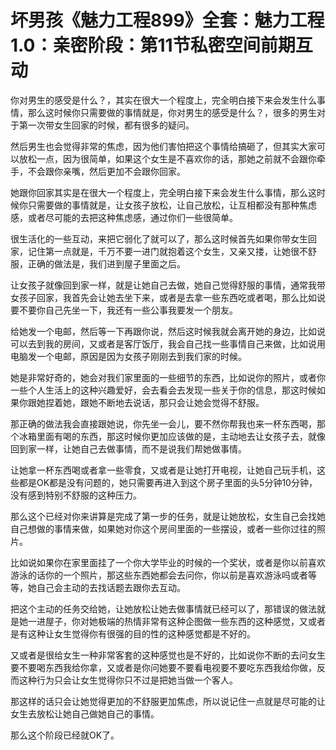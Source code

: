 # 坏男孩《魅力工程899》全套：魅力工程1.0：亲密阶段：第11节私密空间前期互动

你对男生的感受是什么？，其实在很大一个程度上，完全明白接下来会发生什么事情，那么这时候你只需要做的事情就是，你对男生的感受是什么？，很多的男生对于第一次带女生回家的时候，都有很多的疑问。

然后男生也会觉得非常的焦虑，因为他们害怕把这个事情给搞砸了，但其实大家可以放松一点，因为很简单，如果这个女生是不喜欢你的话，那她之前就不会跟你牵手，不会跟你亲嘴，然后更加不会跟你回家。

她跟你回家其实是在很大一个程度上，完全明白接下来会发生什么事情，那么这时候你只需要做的事情就是，让女孩子放松，让自己放松，让互相都没有那种焦虑感，或者尽可能的去把这种焦虑感，通过你们一些很简单。

很生活化的一些互动，来把它弱化了就可以了，那么这时候首先如果你带女生回家，记住第一点就是，千万不要一进门就抱着这个女生，又亲又搂，让她很不舒服，正确的做法是，我们进到屋子里面之后。

让女孩子就像回到家一样，就是让她自己去做，她自己觉得舒服的事情，通常我带女孩子回家，我首先会让她去坐下来，或者是去拿一些东西吃或者喝，那么比如说要不要你自己先坐一下，我还有一些公事我要发一个朋友。

给她发一个电邮，然后等一下再跟你说，然后这时候我就会离开她的身边，比如说可以去到我的房间，又或者是客厅饭厅，我会自己找一些事情自己来做，比如说用电脑发一个电邮，原因是因为女孩子刚刚去到我们家的时候。

她是非常好奇的，她会对我们家里面的一些细节的东西，比如说你的照片，或者你一些个人生活上的这种兴趣爱好，会去看会去发现一些关于你的信息，那这时候如果你跟她捏着她，跟她不断地去说话，那只会让她会觉得不舒服。

那正确的做法我会直接跟她说，你先坐一会儿，要不然你帮我也来一杯东西喝，那个冰箱里面有喝的东西，那这时候你更加应该做的是，主动地去让女孩子去，就像回到家一样，让她自己去做事情，而不是说我们帮她做事情。

让她拿一杯东西喝或者拿一些零食，又或者是让她打开电视，让她自己玩手机，这些都是OK都是没有问题的，她只需要再进入到这个房子里面的头5分钟10分钟，没有感到特别不舒服的这种压力。

那么这个已经对你来讲算是完成了第一步的任务，就是让她放松，女生自己会找她自己想做的事情来做，如果她对你这个房间里面的一些摆设，或者一些你过往的照片。

比如说如果你在家里面挂了一个你大学毕业的时候的一个奖状，或者是你以前喜欢游泳的话你的一个照片，那这些东西她都会去问你，你以前是喜欢游泳吗或者等等，她自己会主动的去找话题去跟你去互动。

把这个主动的任务交给她，让她放松让她去做事情就已经可以了，那错误的做法就是她一进屋子，你对她极端的热情非常有这种企图做一些东西的这种感觉，又或者是有这种让女生觉得你有很强的目的性的这种感觉都是不好的。

又或者是很给女生一种非常客套的这种感觉也是不好的，比如说你不断的去问女生要不要喝东西我给你拿，又或者是你问她要不要看电视要不要吃东西我给你做，反而这种行为只会让女生觉得你只不过是把她当做一个客人。

那这样的话只会让她觉得更加的不舒服更加焦虑，所以说记住一点就是尽可能的让女生去放松让她自己做她自己的事情。

那么这个阶段已经就OK了。